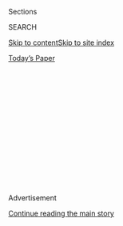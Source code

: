 <div id="app">

<div>

<div>

<div>

<div class="NYTAppHideMasthead css-1q2w90k e1suatyy0">

<div class="section css-ui9rw0 e1suatyy2">

<div class="css-eph4ug er09x8g0">

<div class="css-6n7j50">

</div>

<span class="css-1dv1kvn">Sections</span>

<div class="css-10488qs">

<span class="css-1dv1kvn">SEARCH</span>

</div>

[Skip to content](#site-content)[Skip to site
index](#site-index)

</div>

<div class="css-10698na e1huz5gh0">

</div>

</div>

<div id="masthead-bar-one" class="section hasLinks css-15hmgas e1csuq9d3">

<div class="css-uqyvli e1csuq9d0">

</div>

<div class="css-1uqjmks e1csuq9d1">

</div>

<div class="css-9e9ivx">

[](https://myaccount.nytimes3xbfgragh.onion/auth/login?response_type=cookie&client_id=vi)

</div>

<div class="css-1bvtpon e1csuq9d2">

[Today’s
Paper](https://www.nytimes3xbfgragh.onion/section/todayspaper)

</div>

</div>

</div>

</div>

<div data-aria-hidden="false">

<div id="site-content" data-role="main">

<div>

<div class="css-1aor85t" style="opacity:0.000000001;z-index:-1;visibility:hidden">

<div class="css-1hqnpie">

<div class="css-epjblv">

<span class="css-17xtcya">[Opinion](/section/opinion)</span><span class="css-x15j1o">|</span><span class="css-fwqvlz">Trump
Is Feeding America’s Coronavirus
Nightmare</span>

</div>

<div class="css-k008qs">

<div class="css-1iwv8en">

<span class="css-18z7m18"></span>

<div>

</div>

</div>

<span class="css-1n6z4y">https://nyti.ms/2ZcOnuq</span>

<div class="css-1705lsu">

<div class="css-4xjgmj">

<div class="css-4skfbu" data-role="toolbar" data-aria-label="Social Media Share buttons, Save button, and Comments Panel with current comment count" data-testid="share-tools">

  - 
  - 
  - 
  - 
    
    <div class="css-6n7j50">
    
    </div>

  - 
  - 

</div>

</div>

</div>

</div>

</div>

</div>

<div id="NYT_TOP_BANNER_REGION" class="css-13pd83m">

</div>

<div id="top-wrapper" class="css-1sy8kpn">

<div id="top-slug" class="css-l9onyx">

Advertisement

</div>

[Continue reading the main
story](#after-top)

<div class="ad top-wrapper" style="text-align:center;height:100%;display:block;min-height:250px">

<div id="top" class="place-ad" data-position="top" data-size-key="top">

</div>

</div>

<div id="after-top">

</div>

</div>

<div>

<div class="css-v5btjw etb61u70">

<div class="css-v05ibm etb61u71">

[Opinion](/section/opinion)

</div>

</div>

<div id="sponsor-wrapper" class="css-1hyfx7x">

<div id="sponsor-slug" class="css-19vbshk">

Supported by

</div>

[Continue reading the main
story](#after-sponsor)

<div id="sponsor" class="ad sponsor-wrapper" style="text-align:center;height:100%;display:block">

</div>

<div id="after-sponsor">

</div>

</div>

<div class="css-186x18t">

</div>

<div class="css-1vkm6nb ehdk2mb0">

# Trump Is Feeding America’s Coronavirus Nightmare

</div>

“It’s going away” only in the president’s delusion.

<div class="css-18e8msd">

<div class="css-vp77d3 epjyd6m0">

<div class="css-1p10dcb ey68jwv0" data-aria-hidden="true">

[![Nicholas
Kristof](https://static01.graylady3jvrrxbe.onion/images/2018/04/03/opinion/nicholas-kristof/nicholas-kristof-thumbLarge-v2.png
"Nicholas Kristof")](https://www.nytimes3xbfgragh.onion/column/nicholas-kristof)

</div>

<div class="css-1baulvz">

By [<span class="css-1baulvz last-byline" itemprop="name">Nicholas
Kristof</span>](https://www.nytimes3xbfgragh.onion/column/nicholas-kristof)

<div class="css-8atqhb">

Opinion Columnist

</div>

</div>

</div>

  - June 24,
    2020

  - 
    
    <div class="css-4xjgmj">
    
    <div class="css-d8bdto" data-role="toolbar" data-aria-label="Social Media Share buttons, Save button, and Comments Panel with current comment count" data-testid="share-tools">
    
      - 
      - 
      - 
      - 
        
        <div class="css-6n7j50">
        
        </div>
    
      - 
      - 
    
    </div>
    
    </div>

</div>

</div>

<div class="section meteredContent css-1r7ky0e" name="articleBody" itemprop="articleBody">

<div class="audioFigureHeading">

### Listen to This Op-Ed

<span class="css-16qbtva">Audio Recording by Audm</span>

</div>

<div class="css-qe9gm7">

<div>

</div>

</div>

<div class="css-1fanzo5 StoryBodyCompanionColumn">

<div class="css-53u6y8">

*To hear more audio stories from publishers like The New York Times,
download*[**](https://www.audm.com/?utm_source=nytmag&utm_medium=embed&utm_campaign=left_behind_draper)[*Audm
for iPhone or
Android*](https://www.audm.com/?utm_source=nytopinion&utm_medium=embed&utm_campaign=trump_coronavirus_nightmare)*.*

President Trump says the coronavirus is “[fading
away](https://time.com/5855541/trump-coronavirus-fade-away/)” and pats
himself on the back for “[a great
job](https://twitter.com/realDonaldTrump/status/1275438921552257026) on
CoronaVirus” that saved “millions of U.S. lives.”

“It’s going away,” Trump
[said](https://www.politico.com/news/2020/06/23/trump-rally-arizona-336565)
Tuesday at a packed megachurch in Phoenix where few people wore masks.

That’s what delusion sounds like. We need a Churchill to lead our nation
against a deadly challenge; instead, we have a president who helps an
enemy virus infiltrate our churches and homes. Churchill and Roosevelt
worked to deceive the enemy; Trump is trying to deceive us.

For a reality check, look at this map by my colleague Nathaniel Lash
showing how much of America is trending in the wrong
direction.

</div>

</div>

<div id="krisot24-chart-map" class="section interactive-content interactive-size-scoop css-1036230" data-id="100000007208164">

## Covid-19 cases rose during June in most states

<div class="css-17ih8de interactive-body" data-sourceid="100000007208164">

<div id="g-map-box" class="ai2html">

<div id="g-map-LARGE" class="g-artboard" style="width:975px; height:610px;" data-aspect-ratio="1.598" data-min-width="975">

<div style="">

</div>

![](data:image/gif;base64,R0lGODlhCgAKAIAAAB8fHwAAACH5BAEAAAAALAAAAAAKAAoAAAIIhI+py+0PYysAOw==)

<div id="g-ai0-1" class="g-Layer_1 g-aiAbs" style="top:3.6066%;left:80.4104%;margin-left:-8.4615%;width:16.9231%;">

The hardest-hit states in the <span class="g-cstyle0">Northeast and
Midwest</span><span class="g-cstyle1"> </span>saw declines, but new
cases in the <span class="g-cstyle2">rest of the country </span>were on
the rise in
June.

</div>

<div id="g-ai0-2" class="g-Layer_1 g-aiAbs" style="top:66.0656%;left:91.5472%;margin-left:-5.1282%;width:10.2564%;">

In <span class="g-cstyle2">11 states</span>, new cases more than
doubled.

</div>

<div id="g-ai0-3" class="g-Layer_1 g-aiAbs g-aiPointText" style="top:86.3545%;margin-top:-8.8px;left:61.1912%;width:157px;">

Change in new
cases

</div>

<div id="g-ai0-4" class="g-Layer_1 g-aiAbs g-aiPointText" style="top:91.1123%;margin-top:-8.8px;left:57.441%;width:44px;">

\-75

</div>

<div id="g-ai0-5" class="g-Layer_1 g-aiAbs g-aiPointText" style="top:91.1123%;margin-top:-8.8px;left:60.5948%;width:44px;">

\-50

</div>

<div id="g-ai0-6" class="g-Layer_1 g-aiAbs g-aiPointText" style="top:91.1123%;margin-top:-8.8px;left:63.7444%;width:44px;">

\-25

</div>

<div id="g-ai0-7" class="g-Layer_1 g-aiAbs g-aiPointText" style="top:91.1123%;margin-top:-8.8px;left:67.6438%;width:31px;">

0

</div>

<div id="g-ai0-8" class="g-Layer_1 g-aiAbs g-aiPointText" style="top:91.1123%;margin-top:-8.8px;left:69.8015%;width:48px;">

\+25

</div>

<div id="g-ai0-9" class="g-Layer_1 g-aiAbs g-aiPointText" style="top:91.1123%;margin-top:-8.8px;left:72.9552%;width:48px;">

\+50

</div>

<div id="g-ai0-10" class="g-Layer_1 g-aiAbs g-aiPointText" style="top:91.1123%;margin-top:-8.8px;left:76.2074%;width:60px;">

\+75%

</div>

</div>

<div id="g-map-720" class="g-artboard" style="width:720px; height:495.18579864502px;" data-aspect-ratio="1.454" data-min-width="720" data-max-width="974">

<div style="">

</div>

![](data:image/gif;base64,R0lGODlhCgAKAIAAAB8fHwAAACH5BAEAAAAALAAAAAAKAAoAAAIIhI+py+0PYysAOw==)

<div id="g-ai1-1" class="g-Layer_1 g-aiAbs g-aiPointText" style="top:3.9909%;margin-top:-8.8px;left:36.5225%;width:157px;">

Change in new
cases

</div>

<div id="g-ai1-2" class="g-Layer_1 g-aiAbs" style="top:2.2214%;left:78.7493%;margin-left:-12.2917%;width:24.5833%;">

The hardest-hit states in the <span class="g-cstyle0">Northeast and
Midwest</span><span class="g-cstyle1"> </span>saw declines, but new
cases in the

rest of the country

were on the rise in
June.

</div>

<div id="g-ai1-3" class="g-Layer_1 g-aiAbs g-aiPointText" style="top:9.8518%;margin-top:-8.8px;left:31.4441%;width:44px;">

\-75

</div>

<div id="g-ai1-4" class="g-Layer_1 g-aiAbs g-aiPointText" style="top:9.8518%;margin-top:-8.8px;left:35.7148%;width:44px;">

\-50

</div>

<div id="g-ai1-5" class="g-Layer_1 g-aiAbs g-aiPointText" style="top:9.8518%;margin-top:-8.8px;left:39.9799%;width:44px;">

\-25

</div>

<div id="g-ai1-6" class="g-Layer_1 g-aiAbs g-aiPointText" style="top:9.8518%;margin-top:-8.8px;left:45.2604%;width:31px;">

0

</div>

<div id="g-ai1-7" class="g-Layer_1 g-aiAbs g-aiPointText" style="top:9.8518%;margin-top:-8.8px;left:48.1822%;width:48px;">

\+25

</div>

<div id="g-ai1-8" class="g-Layer_1 g-aiAbs g-aiPointText" style="top:9.8518%;margin-top:-8.8px;left:52.4529%;width:48px;">

\+50

</div>

<div id="g-ai1-9" class="g-Layer_1 g-aiAbs g-aiPointText" style="top:9.8518%;margin-top:-8.8px;left:56.8569%;width:60px;">

\+75%

</div>

<div id="g-ai1-10" class="g-Layer_1 g-aiAbs" style="top:67.0455%;left:91.4859%;margin-left:-6.9444%;width:13.8889%;">

In <span class="g-cstyle2">11 states</span>, new cases more than
doubled.

</div>

</div>

<div id="g-map-300" class="g-artboard" style="max-width: 300px;max-height: 307px" data-aspect-ratio="0.977" data-min-width="0" data-max-width="719">

<div style="padding: 0 0 102.3629% 0;">

</div>

![](data:image/gif;base64,R0lGODlhCgAKAIAAAB8fHwAAACH5BAEAAAAALAAAAAAKAAoAAAIIhI+py+0PYysAOw==)

<div id="g-ai2-1" class="g-Layer_1 g-aiAbs" style="top:1.6282%;left:0%;width:99.6667%;">

The hardest-hit states in the<span class="g-cstyle0">
</span><span class="g-cstyle1">Northeast and Midwest </span>saw
declines, but new cases in the <span class="g-cstyle2">rest of the
country </span>were on the rise in
June.

</div>

<div id="g-ai2-2" class="g-Layer_1 g-aiAbs" style="top:78.479%;left:49.1667%;margin-left:-49.1667%;width:98.3333%;">

In <span class="g-cstyle2">11 states</span>, new cases more than
doubled.

</div>

<div id="g-ai2-3" class="g-Layer_1 g-aiAbs g-aiPointText" style="top:87.828%;margin-top:-8.7px;left:29.1337%;width:130px;">

Change in new
cases

</div>

<div id="g-ai2-4" class="g-Layer_1 g-aiAbs g-aiPointText" style="top:96.6262%;margin-top:-8.7px;left:16.9456%;width:40px;">

\-75

</div>

<div id="g-ai2-5" class="g-Layer_1 g-aiAbs g-aiPointText" style="top:96.6262%;margin-top:-8.7px;left:27.1952%;width:40px;">

\-50

</div>

<div id="g-ai2-6" class="g-Layer_1 g-aiAbs g-aiPointText" style="top:96.6262%;margin-top:-8.7px;left:37.4316%;width:40px;">

\-25

</div>

<div id="g-ai2-7" class="g-Layer_1 g-aiAbs g-aiPointText" style="top:96.6262%;margin-top:-8.7px;left:50.1047%;width:29px;">

0

</div>

<div id="g-ai2-8" class="g-Layer_1 g-aiAbs g-aiPointText" style="top:96.6262%;margin-top:-8.7px;left:57.1171%;width:43px;">

\+25

</div>

<div id="g-ai2-9" class="g-Layer_1 g-aiAbs g-aiPointText" style="top:96.6262%;margin-top:-8.7px;left:67.3668%;width:43px;">

\+50

</div>

<div id="g-ai2-10" class="g-Layer_1 g-aiAbs g-aiPointText" style="top:96.6262%;margin-top:-8.7px;left:77.9364%;width:53px;">

\+75%

</div>

</div>

</div>

</div>

Compares the average of new cases for the 14 days ending June 8 with the
14 days ending June 22.

New York Times collection of data from state and local health agencies
and hospitals

By Nathaniel Lash | New York Times

</div>

<div class="css-1fanzo5 StoryBodyCompanionColumn">

<div class="css-53u6y8">

A few glimpses of the challenge:

  - Texas, California, Arizona and four other states reported record
    numbers of cases this week.

  - Some 27 states, by the count of the [Times
    tracker](https://www.nytimes3xbfgragh.onion/interactive/2020/us/coronavirus-us-cases.html),
    are reporting increasing numbers of new cases. Ten states and
    Washington, D.C., are reporting declining numbers, with the rest
    holding steady.

  - Arizona, where Trump held his rally, now has the [highest number of
    new cases per day](https://www.covidexitstrategy.org/) per million
    population, and the highest share of positive test results.

Black Lives Matter protests do not seem to have spread the virus much,
perhaps because they were held outside and many participants wore masks.
The virus is spreading most quickly in Trump Country in the South and
Southwest and in both red and blue states in the West.

</div>

</div>

<div class="css-1fanzo5 StoryBodyCompanionColumn">

<div class="css-53u6y8">

“The next couple of weeks are going to be critical in our ability to
address those surges that we’re seeing in Florida, in Texas, in Arizona,
and other states,” Dr. Anthony Fauci
[told](https://www.nytimes3xbfgragh.onion/2020/06/23/us/politics/fauci-congress-coronavirus.html)
a congressional hearing on Tuesday.

The rest of the world is watching aghast.

“What’s happened in the U.S. is utterly tragic, and seems like a
consequence of appalling leadership and incompetent government,” said
Devi Sridhar, an American who is a professor of global health at the
University of Edinburgh. “Those of us abroad are watching in horror,
disbelief and pity.”

“This is a warning to other countries of the dangers of the virus going
out of control,” she said.

The European Union is even [preparing to
bar](https://www.nytimes3xbfgragh.onion/2020/06/23/world/europe/coronavirus-EU-American-travel-ban.html)
American visitors because of the United States’ failure to manage the
coronavirus properly. Visitors from countries that have controlled the
virus better, like Vietnam, Cuba and Uganda, will be welcome.

That’s humiliating for the United States, but it should be a wake-up
call as well. Europe is right to fear American visitors. The United
States hasn’t brought down case numbers the way European countries have,
and seems to simply accept a vast continuing toll of deaths.

</div>

</div>

<div class="css-1fanzo5 StoryBodyCompanionColumn">

<div class="css-53u6y8">

Look at this graph of new Covid-19 cases in the European Union versus
the United States, with Canada and Australia thrown in for good
measure:

</div>

</div>

<div id="kristof24_chart_international" class="section interactive-content interactive-size-scoop css-bvtwvj" data-id="100000007208163">

## United States failing to flatten the curve

<div class="css-17ih8de interactive-body" data-sourceid="100000007208163">

<div id="g-international_lines-box" class="ai2html">

<div id="g-international_lines-Artboard_1" class="g-artboard" style="width:720px; height:389.397042898474px;" data-aspect-ratio="1.849" data-min-width="720">

<div style="">

</div>

![](data:image/gif;base64,R0lGODlhCgAKAIAAAB8fHwAAACH5BAEAAAAALAAAAAAKAAoAAAIIhI+py+0PYysAOw==)

<div id="g-ai0-1" class="g-Layer_1 g-aiAbs" style="top:2.3113%;left:0%;width:60.1389%;">

120 new cases per million
population

</div>

<div id="g-ai0-2" class="g-Layer_1 g-aiAbs g-aiPointText" style="top:18.5007%;margin-top:-10px;left:0.0409%;width:48px;">

100

</div>

<div id="g-ai0-3" class="g-Layer_1 g-aiAbs g-aiPointText" style="top:32.6251%;margin-top:-10px;left:1.6363%;width:40px;">

80

</div>

<div id="g-ai0-4" class="g-Layer_1 g-aiAbs g-aiPointText" style="top:38.2688%;margin-top:-10px;left:74.8459%;width:113px;">

United
States

</div>

<div id="g-ai0-5" class="g-Layer_1 g-aiAbs" style="top:43.4004%;right:65.4949%;width:9.4444%;">

European
Union

</div>

<div id="g-ai0-6" class="g-Layer_1 g-aiAbs g-aiPointText" style="top:46.7495%;margin-top:-10px;left:1.6363%;width:40px;">

60

</div>

<div id="g-ai0-7" class="g-Layer_1 g-aiAbs g-aiPointText" style="top:56.7589%;margin-top:-10px;left:57.4254%;width:72px;">

Canada

</div>

<div id="g-ai0-8" class="g-Layer_1 g-aiAbs g-aiPointText" style="top:61.1307%;margin-top:-10px;left:1.6363%;width:40px;">

40

</div>

<div id="g-ai0-9" class="g-Layer_1 g-aiAbs g-aiPointText" style="top:75.2551%;margin-top:-10px;left:1.6363%;width:40px;">

20

</div>

<div id="g-ai0-10" class="g-Layer_1 g-aiAbs" style="top:81.9215%;left:31.8079%;width:13.3333%;">

Australia

</div>

<div id="g-ai0-11" class="g-Layer_1 g-aiAbs g-aiPointText" style="top:94.002%;margin-top:-10px;left:1.0714%;width:69px;">

Mar
15

</div>

<div id="g-ai0-12" class="g-Layer_1 g-aiAbs g-aiPointText" style="top:94.002%;margin-top:-10px;left:7.6984%;width:69px;">

Mar
22

</div>

<div id="g-ai0-13" class="g-Layer_1 g-aiAbs g-aiPointText" style="top:94.002%;margin-top:-10px;left:14.3254%;width:69px;">

Mar
29

</div>

<div id="g-ai0-14" class="g-Layer_1 g-aiAbs g-aiPointText" style="top:94.002%;margin-top:-10px;left:21.1905%;width:65px;">

Apr
05

</div>

<div id="g-ai0-15" class="g-Layer_1 g-aiAbs g-aiPointText" style="top:94.002%;margin-top:-10px;left:27.8177%;width:65px;">

Apr
12

</div>

<div id="g-ai0-16" class="g-Layer_1 g-aiAbs g-aiPointText" style="top:94.002%;margin-top:-10px;left:34.4444%;width:65px;">

Apr
19

</div>

<div id="g-ai0-17" class="g-Layer_1 g-aiAbs g-aiPointText" style="top:94.002%;margin-top:-10px;left:41.0713%;width:65px;">

Apr
26

</div>

<div id="g-ai0-18" class="g-Layer_1 g-aiAbs g-aiPointText" style="top:94.002%;margin-top:-10px;left:47.2208%;width:71px;">

May
03

</div>

<div id="g-ai0-19" class="g-Layer_1 g-aiAbs g-aiPointText" style="top:94.002%;margin-top:-10px;left:53.8477%;width:71px;">

May
10

</div>

<div id="g-ai0-20" class="g-Layer_1 g-aiAbs g-aiPointText" style="top:94.002%;margin-top:-10px;left:60.4749%;width:71px;">

May
17

</div>

<div id="g-ai0-21" class="g-Layer_1 g-aiAbs g-aiPointText" style="top:94.002%;margin-top:-10px;left:67.1016%;width:71px;">

May
24

</div>

<div id="g-ai0-22" class="g-Layer_1 g-aiAbs g-aiPointText" style="top:94.002%;margin-top:-10px;left:73.729%;width:71px;">

May
31

</div>

<div id="g-ai0-23" class="g-Layer_1 g-aiAbs g-aiPointText" style="top:94.002%;margin-top:-10px;left:80.753%;width:66px;">

Jun
07

</div>

<div id="g-ai0-24" class="g-Layer_1 g-aiAbs g-aiPointText" style="top:94.002%;margin-top:-10px;left:87.3798%;width:66px;">

Jun
14

</div>

<div id="g-ai0-25" class="g-Layer_1 g-aiAbs g-aiPointText" style="top:94.002%;margin-top:-10px;left:94.0069%;width:66px;">

Jun
21

</div>

</div>

<div id="g-international_lines-300" class="g-artboard" style="max-width: 301px;max-height: 189px" data-aspect-ratio="1.591" data-min-width="0" data-max-width="719">

<div style="padding: 0 0 62.8598% 0;">

</div>

![](data:image/gif;base64,R0lGODlhCgAKAIAAAB8fHwAAACH5BAEAAAAALAAAAAAKAAoAAAIIhI+py+0PYysAOw==)

<div id="g-ai1-1" class="g-Layer_1 g-aiAbs" style="top:2.1141%;left:0.0251%;width:89.701%;">

100 new cases per million
population

</div>

<div id="g-ai1-2" class="g-Layer_1 g-aiAbs g-aiPointText" style="top:21.7663%;margin-top:-7.2px;left:1.472%;width:36px;">

80

</div>

<div id="g-ai1-3" class="g-Layer_1 g-aiAbs g-aiPointText" style="top:24.9051%;margin-top:-12.1px;left:74.7206%;width:56px;">

United

States

</div>

<div id="g-ai1-4" class="g-Layer_1 g-aiAbs g-aiPointText" style="top:38.1408%;margin-top:-13.2px;right:57.3713%;width:71px;">

European

Union

</div>

<div id="g-ai1-5" class="g-Layer_1 g-aiAbs g-aiPointText" style="top:38.6789%;margin-top:-7.2px;left:1.472%;width:36px;">

60

</div>

<div id="g-ai1-6" class="g-Layer_1 g-aiAbs g-aiPointText" style="top:55.5915%;margin-top:-7.2px;left:1.472%;width:36px;">

40

</div>

<div id="g-ai1-7" class="g-Layer_1 g-aiAbs g-aiPointText" style="top:62.4527%;margin-top:-7.2px;left:74.7206%;width:61px;">

Canada

</div>

<div id="g-ai1-8" class="g-Layer_1 g-aiAbs g-aiPointText" style="top:72.5041%;margin-top:-7.2px;left:1.472%;width:36px;">

20

</div>

<div id="g-ai1-9" class="g-Layer_1 g-aiAbs" style="top:78.2207%;left:29.7741%;width:18.2724%;">

Australia

</div>

<div id="g-ai1-10" class="g-Layer_1 g-aiAbs g-aiPointText" style="top:94.1733%;margin-top:-7.2px;left:5.4739%;width:58px;">

Mar
15

</div>

<div id="g-ai1-11" class="g-Layer_1 g-aiAbs g-aiPointText" style="top:95.2304%;margin-top:-7.2px;left:86.5744%;width:56px;">

Jun
14

</div>

<div id="g-ai1-12" class="g-Layer_1 g-aiAbs g-aiPointText" style="top:95.2304%;margin-top:-7.2px;left:88.2822%;width:56px;">

Jun 24

</div>

</div>

</div>

</div>

Shows 7-day rolling average of newly reported cases

Our World in Data

By Nathaniel Lash | New York Times

</div>

<div class="css-1fanzo5 StoryBodyCompanionColumn">

<div class="css-53u6y8">

The United States is now reporting new cases at [nine
times](https://ourworldindata.org/coronavirus) the rate of Europe, per
million people.

In the New York region, memories are fresh, people are scared and the
virus is under control. But in much of the rest of the country, the
virus initially seemed remote, and people relaxed in ways that are now
leading to a crisis.

I passed through Phoenix twice last month [to report on Covid-19 cases
in the Navajo
Nation](https://www.nytimes3xbfgragh.onion/2020/05/30/opinion/sunday/coronavirus-native-americans.html),
and I was horrified then by how few Arizonans wore masks. Now we see the
consequences.

Deaths are still below their peaks because for now it’s
disproportionately younger people getting sick. That may change.

“I wonder how many fathers got a Father's Day present from their kids —
this virus,” reflected Michael T. Osterholm, a University of Minnesota
epidemiologist.

While some epidemiologists expect a second wave to arrive this fall,
Osterholm foresees more of a relentless toll of sickness and death. He
anticipates spikes in this city or that — he fears Houston may become
the next New York — but not much of a reprieve.

“I think it’s going to keep going on,” he told me. But he also
emphasizes that even the experts don’t really understand the virus or
know what to anticipate.

</div>

</div>

<div class="css-1fanzo5 StoryBodyCompanionColumn">

<div class="css-53u6y8">

His advice: Be humble and be bold, and make rigorous preparations.

We don’t know for sure, but the post-peak experience from New York and
Europe as well as from street protests, offers some guidance: If people
wear masks, distance as much as possible and avoid mixing indoors, it
just might be possible to keep the virus in check.

Instead, our president refuses to wear a mask and brings people together
indoors to cheer his newest proposed strategy, which in his words is
“slow the testing down.” After aides rushed to say he was joking,
Trump denied that, saying, [“I don’t
kid.”](https://www.cbsnews.com/news/trump-slow-down-testing-coronavirus-i-dont-kid/)
He amplified in [a
tweet](https://twitter.com/realDonaldTrump/status/1275381670561095682):
“With smaller testing, we would show fewer cases\!”

Yes, and by ending cancer screenings, we would reduce cancer rates. By
locking hospital doors, we would reduce hospitalizations. And if we
stopped issuing death certificates, Americans would achieve
immortality\!

That’s the kind of strategizing that has led the United States, with 4
percent of the world’s population, to experience one-quarter of the
deaths worldwide from the coronavirus — and instead of “fading away,”
it’s surging.

<div class="css-1q1hscp">

<div class="css-1xk4eoy">

<div id="NK">

</div>

</div>

</div>

*The Times is committed to publishing* [*a diversity of
letters*](https://www.nytimes3xbfgragh.onion/2019/01/31/opinion/letters/letters-to-editor-new-york-times-women.html)
*to the editor. We’d like to hear what you think about this or any of
our articles. Here are some*
[*tips*](https://help.nytimes3xbfgragh.onion/hc/en-us/articles/115014925288-How-to-submit-a-letter-to-the-editor)*.
And here’s our email:*
[*letters@NYTimes.com*](mailto:letters@NYTimes.com)*.*

</div>

</div>

</div>

<div>

</div>

<div>

</div>

<div>

</div>

<div>

<div id="bottom-wrapper" class="css-1ede5it">

<div id="bottom-slug" class="css-l9onyx">

Advertisement

</div>

[Continue reading the main
story](#after-bottom)

<div id="bottom" class="ad bottom-wrapper" style="text-align:center;height:100%;display:block;min-height:90px">

</div>

<div id="after-bottom">

</div>

</div>

</div>

</div>

</div>

## Site Index

<div>

</div>

## Site Information Navigation

  - [© <span>2020</span> <span>The New York Times
    Company</span>](https://help.nytimes3xbfgragh.onion/hc/en-us/articles/115014792127-Copyright-notice)

<!-- end list -->

  - [NYTCo](https://www.nytco.com/)
  - [Contact
    Us](https://help.nytimes3xbfgragh.onion/hc/en-us/articles/115015385887-Contact-Us)
  - [Work with us](https://www.nytco.com/careers/)
  - [Advertise](https://nytmediakit.com/)
  - [T Brand Studio](http://www.tbrandstudio.com/)
  - [Your Ad
    Choices](https://www.nytimes3xbfgragh.onion/privacy/cookie-policy#how-do-i-manage-trackers)
  - [Privacy](https://www.nytimes3xbfgragh.onion/privacy)
  - [Terms of
    Service](https://help.nytimes3xbfgragh.onion/hc/en-us/articles/115014893428-Terms-of-service)
  - [Terms of
    Sale](https://help.nytimes3xbfgragh.onion/hc/en-us/articles/115014893968-Terms-of-sale)
  - [Site
    Map](https://spiderbites.nytimes3xbfgragh.onion)
  - [Help](https://help.nytimes3xbfgragh.onion/hc/en-us)
  - [Subscriptions](https://www.nytimes3xbfgragh.onion/subscription?campaignId=37WXW)

</div>

</div>

</div>

</div>
